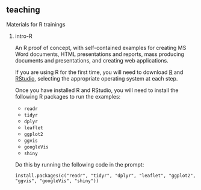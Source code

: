 ## teaching

Materials for R trainings

1. intro-R

    An R proof of concept, with self-contained examples for creating MS Word documents, HTML presentations and reports, mass producing documents and presentations, and creating web applications.

    If you are using R for the first time, you will need to download [R](https://mirrors.nics.utk.edu/cran/) and [RStudio](https://www.rstudio.com/products/rstudio/download2/), selecting the appropriate operating system at each step.

    Once you have installed R and RStudio, you will need to install the following R packages to run the examples:
    
    * `readr`
    * `tidyr`
    * `dplyr`
    * `leaflet`
    * `ggplot2`
    * `ggvis`
    * `googleVis`
    * `shiny`

    Do this by running the following code in the prompt:

    `install.packages(c("readr", "tidyr", "dplyr", "leaflet", "ggplot2", "ggvis", "googleVis", "shiny"))`
